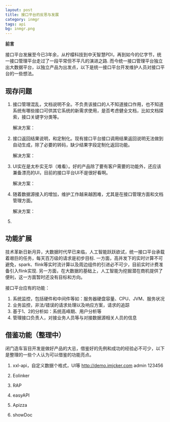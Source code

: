 ```yaml
---
layout: post
title: 接口平台的反思与发展
category: inmgr
tags: api
bg: inmgr.png
---
```


**前言**

接口平台发展至今已3年余，从柠檬科技到中天智慧PDI，再到如今的亿字节，统一接口管理平台走过了一段平常但不平凡的演进之路. 而今统一接口管理平台独立出大数据平台，以独立产品为出发点，以下是统一接口平台开发维护人员对接口平台的一些想法。

## 现存问题

1. 接口管理混乱，文档说明不全。不负责该接口的人不知道接口作用，也不知道系统有哪些接口可供其它系统的新需求使用，是否考虑健全文档，比如文档探索，接口关键字分类等。

   解决方案：

   

1. 接口返回结果说明，和定制化。现有接口平台接口调用结果返回说明无法做到自动生成，除了必要的转码，缺少结果字段定制化返回功能。

   解决方案：

   

2. UI实在是太朴实无华（难看）。好的产品除了要有客户需要的功能外，还应该兼备漂亮的UI，目前的接口平台UI不是很好看啊。

   解决方案：

   

3. 随着数据源接入的增加，维护工作越来越困难，尤其是在接口管理方面和文档管理方面。

   解决方案：

   

4. 

## 功能扩展
技术革新日新月异，大数据时代早已来临，人工智能跃跃欲试，统一接口平台承载着艰巨的任务，每天百万级的请求是初步目标. 一方面，高并发下的实时计算不可避免，spark、flink等实时流计算以及周边组件的引进必不可少，目前实时计费准备引入flink实现. 另一方面，在大数据的基础上，人工智能为挖掘潜在商机提供了便利，这一方面暂时还没有目标和方向。

接口平台应有的功能：

1. 系统监控，包括硬件和中间件等如：服务器硬盘容量、CPU、JVM、服务状况
2. 业务监控，非法/错误的请求处理以及响应方案，请求的追踪
3. 基于1、2的分析如：系统高峰期、用户分析等
4. 管理接口负责人，对接业务人员等与对接数据源相关人员的信息

## 借鉴功能（整理中）
闭门造车盲目开发是做好产品的大忌，借鉴好的先例和成功的经验必不可少，以下是整理的一些个人认为可以借鉴的功能亮点。
1. xxl-api，自定义数据个格式，UI等
    http://demo.imjcker.com admin 123456
2. Eolinker

3. RAP

4. easyAPI

5. Apizza

6. showDoc





